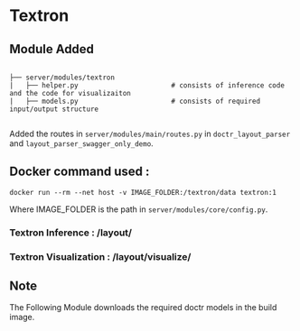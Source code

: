 # Textron

## Module Added
```

├── server/modules/textron
|   ├── helper.py                       # consists of inference code and the code for visualizaiton
|   ├── models.py                       # consists of required input/output structure


```
Added the routes in `server/modules/main/routes.py` in `doctr_layout_parser` and `layout_parser_swagger_only_demo`.
## Docker command used :
```
docker run --rm --net host -v IMAGE_FOLDER:/textron/data textron:1
```
Where IMAGE_FOLDER is the path in `server/modules/core/config.py`.
### Textron Inference : /layout/
### Textron Visualization : /layout/visualize/

## Note
The Following Module downloads the required doctr models in the build image.
